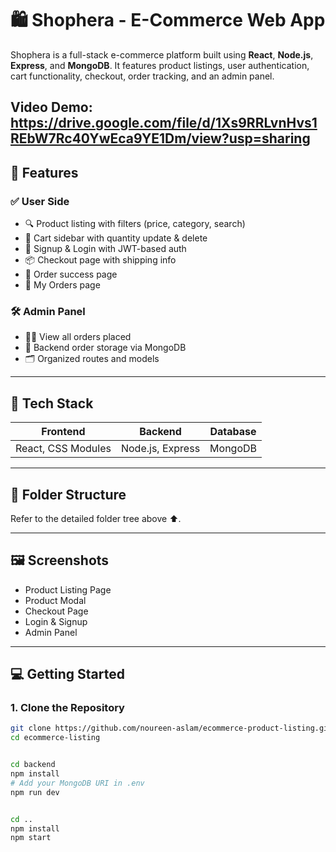 # 🛍️ Shophera - E-Commerce Web App

Shophera is a full-stack e-commerce platform built using **React**, **Node.js**, **Express**, and **MongoDB**. It features product listings, user authentication, cart functionality, checkout, order tracking, and an admin panel.

**Video Demo:** https://drive.google.com/file/d/1Xs9RRLvnHvs1REbW7Rc40YwEca9YE1Dm/view?usp=sharing
---

## 🚀 Features

### ✅ User Side
- 🔍 Product listing with filters (price, category, search)
- 🛒 Cart sidebar with quantity update & delete
- 🔐 Signup & Login with JWT-based auth
- 📦 Checkout page with shipping info
- 🎉 Order success page
- 📂 My Orders page

### 🛠️ Admin Panel
- 👩‍💻 View all orders placed
- 🧾 Backend order storage via MongoDB
- 🗂 Organized routes and models

---

## 🔧 Tech Stack

| Frontend            | Backend            | Database   |
|---------------------|--------------------|------------|
| React, CSS Modules  | Node.js, Express   | MongoDB    |

---

## 🧱 Folder Structure

Refer to the detailed folder tree above ⬆️.

---

## 🖼️ Screenshots

- Product Listing Page
- Product Modal
- Checkout Page
- Login & Signup
- Admin Panel

---

## 💻 Getting Started

### 1. Clone the Repository

```bash
git clone https://github.com/noureen-aslam/ecommerce-product-listing.git
cd ecommerce-listing


cd backend
npm install
# Add your MongoDB URI in .env
npm run dev


cd ..
npm install
npm start

